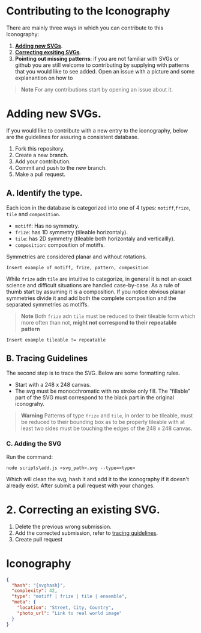 # Contributing to the Iconography

There are mainly three ways in which you can contribute to this Iconography:

1. [**Adding new SVGs**](#adding-new-svgs).
2. [**Correcting exsiting SVGs**](#2-correcting-an-existing-svg).
3. **Pointing out missing patterns**: if you are not familiar with SVGs or github you are still welcome to contributing by supplying with patterns that you would like to see added. Open an issue with a picture and some explanantion on how to

> **Note**
> For any contributions start by opening an issue about it.

# Adding new SVGs.

If you would like to contribute with a new entry to the iconography, below are the guidelines for assuring a consistent database.

1. Fork this repository.
2. Create a new branch.
3. Add your contribution.
4. Commit and push to the new branch.
5. Make a pull request.

## A. Identify the type.

Each icon in the database is categorized into one of 4 types: `motiff`,`frize`, `tile` and `composition`.

- `motiff`: Has no symmetry.
- `frize`: has 1D symmetry (tileable horizontaly).
- `tile`: has 2D symmetry (tileable both horizontaly and verticallly).
- `composition`: composition of motiffs.

Symmetries are considered planar and without rotations.

```
Insert example of motiff, frize, pattern, composition
```

While `frize` adn `tile` are intuitive to categorize, in general it is not an exact science and difficult situations are handled case-by-case. As a rule of thumb start by assuming it is a composition. If you notice obvious planar symmetries divide it and add both the complete composition and the separated symmetries as motiffs.

> **Note**
> Both `frize` adn `tile` must be reduced to their tileable form which more often than not, **might not correspond to their repeatable pattern**

```
Insert example tileable != repeatable
```

## B. Tracing Guidelines

The second step is to trace the SVG. Below are some formatting rules.

- Start with a 248 x 248 canvas.
- The svg must be monocchromatic with no stroke only fill. The "fillable" part of the SVG must correspond to the black part in the original iconograhy.

> **Warning**
> Patterns of type `frize` and `tile`, in order to be tileable, must be reduced to their bounding box as to be properly tileable with at least two sides must be touching the edges of the 248 x 248 canvas.

### C. Adding the SVG

Run the command:

```shell
node scripts\add.js <svg_path>.svg --type=<type>
```

Which will clean the svg, hash it and add it to the iconography if it doesn't already exist. After submit a pull request with your changes.

# 2. Correcting an existing SVG.

1.  Delete the previous wrong submission.
2.  Add the corrected submission, refer to [tracing guidelines](#b-tracing-guidelines).
3.  Create pull request

# Iconography

```json
{
  "hash": "{svghash}",
  "complexity": 42,
  "type": "motiff | frize | tile | ensemble",
  "meta": {
    "location": "Street, City, Country",
    "photo_url": "Link to real world image"
  }
}
```
